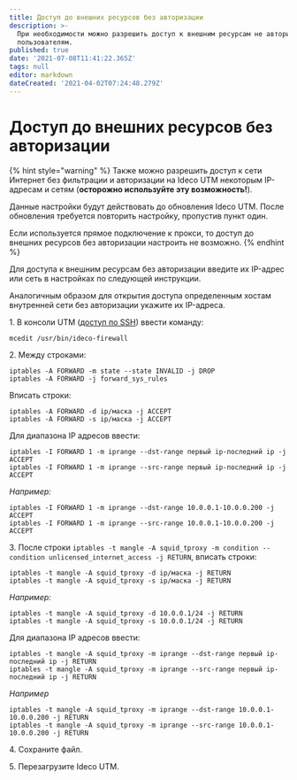 ```yaml
---
title: Доступ до внешних ресурсов без авторизации
description: >-
  При необходимости можно разрешить доступ к внешним ресурсам не авторизованным
  пользователям.
published: true
date: '2021-07-08T11:41:22.365Z'
tags: null
editor: markdown
dateCreated: '2021-04-02T07:24:48.279Z'
---
```


# Доступ до внешних ресурсов без авторизации

 {% hint style="warning" %}
Также можно разрешить доступ к сети Интернет без фильтрации и авторизации на Ideco UTM некоторым IP-адресам и сетям (**осторожно используйте эту возможность!**).

Данные настройки будут действовать до обновления Ideco UTM. После обновления требуется повторить настройку, пропустив пункт один.

Если используется прямое подключение к прокси, то доступ до внешних ресурсов без авторизации настроить не возможно.
{% endhint %}

Для доступа к внешним ресурсам без авторизации введите их IP-адрес или сеть в настройках по следующей инструкции. 

Аналогичным образом для открытия доступа определенным хостам внутренней сети без авторизации укажите их IP-адреса.

1\. В консоли UTM ([доступ по SSH](../access-rules/admins.md)) ввести команду:

    mcedit /usr/bin/ideco-firewall

2\. Между строками:

    iptables -A FORWARD -m state --state INVALID -j DROP
    iptables -A FORWARD -j forward_sys_rules

Вписать строки:

    iptables -A FORWARD -d ip/маска -j ACCEPT
    iptables -A FORWARD -s ip/маска -j ACCEPT

Для диапазона IP адресов ввести:

    iptables -I FORWARD 1 -m iprange --dst-range первый ip-последний ip -j ACCEPT
    iptables -I FORWARD 1 -m iprange --src-range первый ip-последний ip -j ACCEPT

*Например:*

    iptables -I FORWARD 1 -m iprange --dst-range 10.0.0.1-10.0.0.200 -j ACCEPT
    iptables -I FORWARD 1 -m iprange --src-range 10.0.0.1-10.0.0.200 -j ACCEPT

3\. После строки `iptables -t mangle -A squid_tproxy -m condition --condition unlicensed_internet_access -j RETURN`, вписать строки:  

    iptables -t mangle -A squid_tproxy -d ip/маска -j RETURN
    iptables -t mangle -A squid_tproxy -s ip/маска -j RETURN

*Например:*

    iptables -t mangle -A squid_tproxy -d 10.0.0.1/24 -j RETURN
    iptables -t mangle -A squid_tproxy -s 10.0.0.1/24 -j RETURN

Для диапазона IP адресов ввести:

    iptables -t mangle -A squid_tproxy -m iprange --dst-range первый ip-последний ip -j RETURN
    iptables -t mangle -A squid_tproxy -m iprange --src-range первый ip-последний ip -j RETURN

*Например*

    iptables -t mangle -A squid_tproxy -m iprange --dst-range 10.0.0.1-10.0.0.200 -j RETURN
    iptables -t mangle -A squid_tproxy -m iprange --src-range 10.0.0.1-10.0.0.200 -j RETURN

4\. Сохраните файл.

5\. Перезагрузите Ideco UTM.
